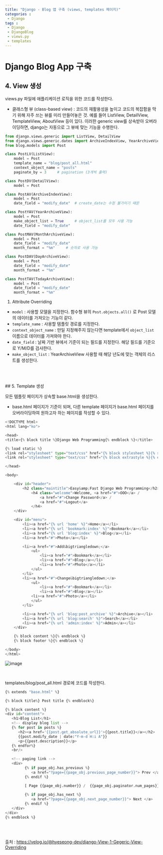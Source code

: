 ```yaml
---
title: "Django - Blog 앱 구축 (views, templates 페이지)"
categories :	
 - Django
tags : 
 - Django
 - DjangoBlog
 - views.py
 - templates
---
```


# Django Blog App 구축

## 4. View 생성
views.py 파일에 애플리케이션 로직을 위한 코드를 작성한다.
- 클래스형 뷰 (class-based view) : 코드의 재활용성을 높이고 코드의 복잡함을 막기 위해 자주 쓰는 뷰를 미리 만들어놓은 것. 예를 들어 ListView, DetailView, TemplateView, AboutView 등이 있다. 이러한 generic view를 상속받아 오버라이딩하면, django는 자동으로 그 뷰에 맞는 기능을 수행한다.

```python
from django.views.generic import ListView, DetailView
from django.views.generic.dates import ArchiveIndexView, YearArchiveView, MonthArchiveView, DayArchiveView, TodayArchiveView
from blog.models import Post

class PostLV(ListView):
    model = Post
    template_name = "blog/post_all.html"
    context_object_name = "posts" 
    paginate_by = 3     # pagination (3개씩 출력)

class PostDV(DetailView):
    model = Post

class PostAV(ArchiveIndexView):
    model = Post
    date_field = "modify_date"  # create_date는 수정 불가이기 때문

class PostYAV(YearArchiveView):
    model = Post
    make_object_list = True     # object_list를 모두 사용 가능
    date_field = "modify_date"

class PostMAV(MonthArchiveView):
    model = Post
    date_field = "modify_date"
    month_format = "%m"     # 숫자로 사용 가능

class PostDAV(DayArchiveView):
    model = Post
    date_field = "modify_date"
    month_format = "%m"

class PostTAV(TodayArchiveView):
    model = Post
    date_field = "modify_date"
    month_format = "%m"
```

1. Attribute Overriding

 - `model` : 사용할 모델을 지정한다. 함수형 뷰의 `Post.objects.all()` 로 Post 모델의  데이터를 가져오는 기능이 같다.
 - `template_name` : 사용할 템플릿 경로를 지정한다.
 - `context_object_name` : 만일 지정해주지 않는다면 template에서 `object_list` 이름으로 데이터를 가져와야 한다.
 - `date_field` : 날짜 기반 뷰에서 기준이 되는 필드를 지정한다. 해당 필드를 기준으로 Y/M/D를 검사한다. 
 - `make_object_list` : YearArchiveView 사용할 때 해당 년도에 맞는 객체의 리스트를 생성한다.

<br/>
<br/>
<br/>
## 5. Template 생성

모든 템플릿 페이지가 상속할 base.html을 생성한다. 
- base.html 페이지가 기준이 되며, 다른 template 페이지가  base.html 페이지를 오버라이딩하여 원하고자 하는 페이지를 작성할 수 있다.

```python
<!DOCTYPE html>
<html lang="ko">

<head>
<title>{% block title %}Django Web Programming{% endblock %}</title>

{% load static %}
<link rel="stylesheet" type="text/css" href="{% block stylesheet %}{% static 'css/base.css' %}{% endblock %}" />
<link rel="stylesheet" type="text/css" href="{% block extrastyle %}{% endblock %}" />

</head>

<body>

    <div id="header">
        <h2 class="maintitle">Easy&amp;Fast Django Web Programming</h2>
            <h4 class="welcome">Welcome, <a href="#">OOO</a> /
                <a href="#">Change Password</a> /
                <a href="#">Logout</a>
            </h4>
    </div>

    <div id="menu">
        <li><a href="{% url 'home' %}">Home</a></li>
        <li><a href="{% url 'bookmark:index' %}">Bookmark</a></li>
        <li><a href="{% url 'blog:index' %}">Blog</a></li>
        <li><a href="#">Photo</a></li>

        <li><a href="#">Add&bigtriangledown;</a>
            <ul>
                <li><a href="#">Bookmark</a></li>
                <li><a href="#">Blog</a></li>
                <li><a href="#">Photo</a></li>
            </ul>
        </li>
        <li><a href="#">Change&bigtriangledown;</a>
            <ul>
                <li><a href="#">Bookmark</a></li>
                <li><a href="#">Blog</a></li>
            <li><a href="#">Photo</a></li>
            </ul>
        </li>

        <li><a href="{% url 'blog:post_archive' %}">Archive</a></li>
        <li><a href="{% url 'blog:search' %}">Search</a></li>
        <li><a href="{% url 'admin:index' %}">Admin</a></li>
    </div>

    {% block content %}{% endblock %}
    {% block footer %}{% endblock %}

</body>
</html>
```

![image](https://user-images.githubusercontent.com/77096463/105660674-dc970e00-5f0e-11eb-8073-b73d7abd002e.png)

<br/>



templates/blog/post_all.html 경로에 코드를 작성한다.

```python
{% extends "base.html" %}

{% block title%} Post title {% endblock%}

{% block content %}
<div id="content">
   <h1>Blog List</h1>
   <!-- display blog list -->
   {% for post in posts %}
      <h2><a href='{{post.get_absolute_url}}'>{{post.title}}</a></h2>
      {{post.modify_date | date:"Y-m-d H:i A"}}
      <p>{{post.description}}</p>
   {% endfor%}
   <br/>

   <!-- paging link -->
   <div>
         {% if page_obj.has_previous %}
            <a href="?page={{page_obj.previous_page_number}}"> Prev </a>
         {% endif %}

         [ Page {{page_obj.number}} /  {{page_obj.paginator.num_pages}} ]
         
         {% if page_obj.has_next %}
            <a href="?page={{page_obj.next_page_number}}"> Next </a>
         {% endif %}
   </div>
</div>
{% endblock %}
```

<br/>
<br/>



출처 : https://velog.io/@hyeseong-dev/django-View-1-Gegeric-View-Overriding

